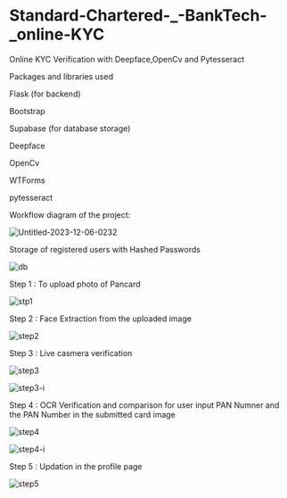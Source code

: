# Standard-Chartered-_-BankTech-_online-KYC
Online KYC Verification with Deepface,OpenCv and Pytesseract

Packages and libraries used 

Flask (for backend)

Bootstrap

Supabase (for database storage)

Deepface

OpenCv

WTForms

pytesseract


Workflow diagram of the project:

![Untitled-2023-12-06-0232](https://github.com/AnujxRobin/Standard-Chartered-_-BankTech-_online-KYC/assets/131231136/2f133b00-0877-4dc5-a338-433ecb225ceb)

Storage of registered users with Hashed Passwords

![db](https://github.com/AnujxRobin/Standard-Chartered-_-BankTech-_online-KYC/assets/131231136/c95f2c5b-7df6-4a0f-b16b-55b3d01e24b8)

Step 1 : To upload photo of Pancard

![stp1](https://github.com/AnujxRobin/Standard-Chartered-_-BankTech-_online-KYC/assets/131231136/7ffaf74c-768b-4199-9187-2a3c104a410d)

Step 2 : Face Extraction from the uploaded image 

![step2](https://github.com/AnujxRobin/Standard-Chartered-_-BankTech-_online-KYC/assets/131231136/ebe4bf41-3a82-4ab8-be66-c8f9de974cd5)

Step 3 : Live casmera verification 

![step3](https://github.com/AnujxRobin/Standard-Chartered-_-BankTech-_online-KYC/assets/131231136/7dde033d-2757-4f0d-bd71-0d85d3ab5af7)

![step3-i](https://github.com/AnujxRobin/Standard-Chartered-_-BankTech-_online-KYC/assets/131231136/c40ce30b-b688-4b37-8b58-b73c155a290b)

Step 4 : OCR Verification and comparison for user input PAN Numner and the PAN Number in the submitted card image

![step4](https://github.com/AnujxRobin/Standard-Chartered-_-BankTech-_online-KYC/assets/131231136/e6ae9826-b345-4d38-8e89-b930ce0654f1)

![step4-i](https://github.com/AnujxRobin/Standard-Chartered-_-BankTech-_online-KYC/assets/131231136/d61338b7-72f9-4694-bca7-3ec7a488452c)

Step 5 : Updation in the profile page 

![step5](https://github.com/AnujxRobin/Standard-Chartered-_-BankTech-_online-KYC/assets/131231136/c25f6800-3676-4374-98fb-b84d6118aa75)



